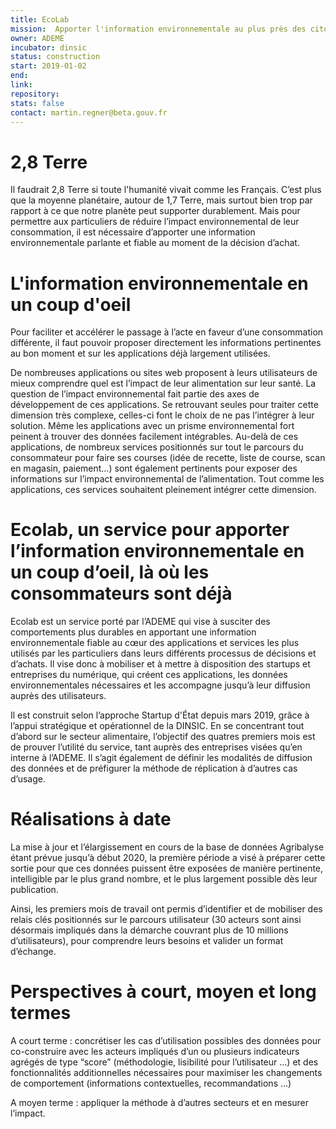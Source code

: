 ```yaml
---
title: EcoLab
mission:  Apporter l'information environnementale au plus près des citoyens
owner: ADEME
incubator: dinsic 
status: construction
start: 2019-01-02 
end: 
link: 
repository: 
stats: false
contact: martin.regner@beta.gouv.fr
---
```


2,8 Terre
==========================================================
Il faudrait 2,8 Terre si toute l'humanité vivait comme les Français. C’est plus que la moyenne planétaire, autour de 1,7 Terre, mais surtout bien trop par rapport à ce que notre planète peut supporter durablement. Mais pour permettre aux particuliers de réduire l’impact environnemental de leur consommation, il est nécessaire d’apporter une information environnementale parlante et fiable au moment de la décision d’achat.  

L'information environnementale en un coup d'oeil
========================================

Pour faciliter et accélérer le passage à l’acte en faveur d’une consommation différente, il faut pouvoir proposer directement les informations pertinentes au bon moment et sur les applications déjà largement utilisées. 

De nombreuses applications ou sites web proposent à leurs utilisateurs de mieux comprendre quel est l’impact de leur alimentation sur leur santé. La question de l’impact environnemental fait partie des axes de développement de ces applications. Se retrouvant seules pour traiter cette dimension très complexe, celles-ci font le choix de ne pas l’intégrer à leur solution. Même les applications avec un prisme environnemental fort peinent à trouver des données facilement intégrables.
Au-delà de ces applications, de nombreux services positionnés sur tout le parcours du consommateur pour faire ses courses (idée de recette, liste de course, scan en magasin, paiement…) sont également pertinents pour exposer des informations sur l’impact environnemental de l’alimentation. Tout comme les applications, ces services souhaitent pleinement intégrer cette dimension.

Ecolab, un service pour apporter l’information environnementale en un coup d’oeil, là où les consommateurs sont déjà
========================================
Ecolab est un service porté par l’ADEME qui vise à susciter des comportements plus durables en apportant une information environnementale fiable au cœur des applications et services les plus utilisés par les particuliers dans leurs différents processus de décisions et d’achats. Il vise donc à mobiliser et à mettre à disposition des startups et entreprises du numérique, qui créent ces applications, les données environnementales nécessaires et les accompagne jusqu’à leur diffusion auprès des utilisateurs.

Il est construit selon l’approche Startup d'État depuis mars 2019, grâce à l’appui stratégique et opérationnel de la DINSIC.
En se concentrant tout d’abord sur le secteur alimentaire, l’objectif des quatres premiers mois est de prouver l’utilité du service, tant auprès des entreprises visées qu’en interne à l’ADEME. Il s’agit également de définir les modalités de diffusion des données et de préfigurer la méthode de réplication à d’autres cas d’usage.

Réalisations à date
========================================
La mise à jour et l’élargissement en cours de la base de données Agribalyse étant prévue jusqu’à début 2020, la première période a visé à préparer cette sortie pour que ces données puissent être exposées de manière pertinente, intelligible par le plus grand nombre, et le plus largement possible dès leur publication.

Ainsi, les premiers mois de travail ont permis d’identifier et de mobiliser des relais clés positionnés sur le parcours utilisateur (30 acteurs sont ainsi désormais impliqués dans la démarche couvrant plus de 10 millions d’utilisateurs), pour comprendre leurs besoins et valider un format d’échange.


Perspectives à court, moyen et long termes
========================================
A court terme : concrétiser les cas d’utilisation possibles des données pour co-construire avec les acteurs impliqués d’un ou plusieurs indicateurs agrégés de type “score” (méthodologie, lisibilité pour l’utilisateur ...) et des fonctionnalités additionnelles nécessaires pour maximiser les changements de comportement (informations contextuelles, recommandations …)

A moyen terme : appliquer la méthode à d’autres secteurs et en mesurer l’impact.


